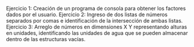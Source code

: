 Ejercicio 1: Creación de un programa de consola para obtener los factores dados por el usuario.
Ejercicio 2: Ingreso de dos listas de números separados por comas e identificación de la intersección de ambas listas.
Ejercicio 3: Arreglo de números en dimensiones X Y representando alturas en unidades, identificando las unidades de agua que se pueden almacenar dentro de las estructuras vacías.

